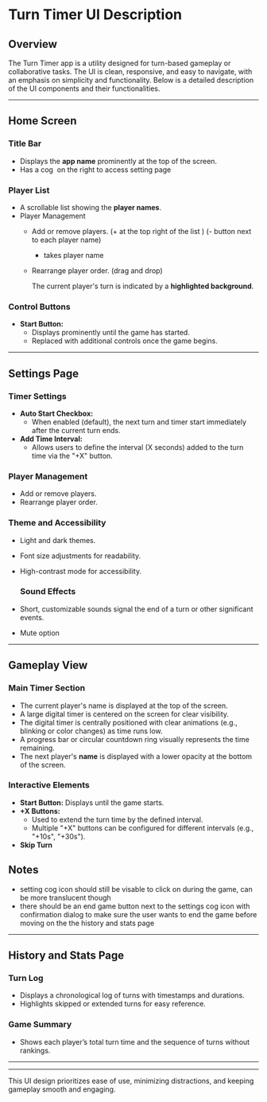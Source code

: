 # Turn Timer UI Description

## Overview

The Turn Timer app is a utility designed for turn-based gameplay or collaborative tasks. The UI is clean, responsive, and easy to navigate, with an emphasis on simplicity and functionality. Below is a detailed description of the UI components and their functionalities.

---

## Home Screen

### Title Bar

- Displays the **app name** prominently at the top of the screen.
- Has a cog  on the right to access setting page

### Player List

- A scrollable list showing the **player names**.
- Player Management
  - Add or remove players. (+ at the top right of the list ) (- button next to each player name)
    - takes player name
  - Rearrange player order. (drag and drop)

    The current player's turn is indicated by a **highlighted background**.

### Control Buttons

- **Start Button:**
  - Displays prominently until the game has started.
  - Replaced with additional controls once the game begins.

---

## Settings Page

### Timer Settings

- **Auto Start Checkbox:**
  - When enabled (default), the next turn and timer start immediately after the current turn ends.
- **Add Time Interval:**
  - Allows users to define the interval (X seconds) added to the turn time via the "+X" button.

### Player Management

- Add or remove players.
- Rearrange player order.

### Theme and Accessibility

- Light and dark themes.

- Font size adjustments for readability.

- High-contrast mode for accessibility.

  ### Sound Effects

- Short, customizable sounds signal the end of a turn or other significant events.

- Mute option

---

## Gameplay View

### Main Timer Section

- The current player's name is displayed at the top of the screen.
- A large digital timer is centered on the screen for clear visibility.
- The digital timer is centrally positioned with clear animations (e.g., blinking or color changes) as time runs low.
- A progress bar or circular countdown ring visually represents the time remaining.
- The next player's **name** is displayed with a lower opacity at the bottom of the screen.

### Interactive Elements

- **Start Button:** Displays until the game starts.
- **+X Buttons:**
  - Used to extend the turn time by the defined interval.
  - Multiple "+X" buttons can be configured for different intervals (e.g., "+10s", "+30s").
- **Skip Turn** 

## Notes

- setting cog icon should still be visable to click on during the game, can be more translucent though
- there should be an end game button next to the settings cog icon with confirmation dialog to make sure the user wants to end the game before moving on the the history and stats page

---

## History and Stats Page

### Turn Log

- Displays a chronological log of turns with timestamps and durations.
- Highlights skipped or extended turns for easy reference.

### Game Summary

- Shows each player’s total turn time and the sequence of turns without rankings.

---

---

This UI design prioritizes ease of use, minimizing distractions, and keeping gameplay smooth and engaging.

